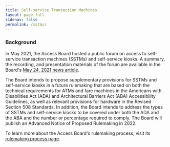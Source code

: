 ```yaml
---
title: Self-service Transaction Machines
layout: page-full
sidenav: false
permalink: /sstms/
--- 
```


### Background

<p>In May 2021, the Access Board hosted a public forum on access to self-service transaction machines (SSTMs) and self-service kiosks. A summary, the recording, and presentation materials of the forum are available in the Board's <a href="{{ site.baseurl }}/news/2021/05/24/u-s-access-board-conducts-panel-discussions-on-self-service-transaction-machines/">May 24, 2021 news article</a>.</p>

<p>The Board intends to propose supplementary provisions for SSTMs and self-service kiosks in a future rulemaking that are based on both the technical requirements for ATMs and fare machines in the Americans with Disabilities Act (ADA) and Architectural Barriers Act (ABA) Accessibility Guidelines, as well as relevant provisions for hardware in the Revised Section 508 Standards. In addition, the Board intends to address the types of SSTMs and self-service kiosks to be covered under both the ADA and the ABA and the number or percentage required to comply. The Board will publish an Advanced Notice of Proposed Rulemaking in 2022.</p>

<p>To learn more about the Access Board's rulemaking process, visit its <a href="({{ site.baseurl }}/rulemaking-process/">rulemaking process page</a>.</p>
